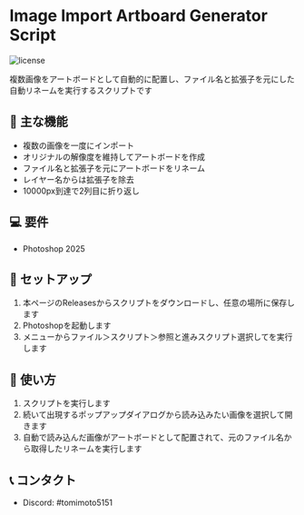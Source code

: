 # Image Import Artboard Generator Script

![license](https://img.shields.io/badge/license-MIT-brightgreen.svg)

複数画像をアートボードとして自動的に配置し、ファイル名と拡張子を元にした自動リネームを実行するスクリプトです

## 🚀 主な機能

* 複数の画像を一度にインポート
* オリジナルの解像度を維持してアートボードを作成
* ファイル名と拡張子を元にアートボードをリネーム
* レイヤー名からは拡張子を除去
* 10000px到達で2列目に折り返し

## 💻 要件

* Photoshop 2025

## 🔧 セットアップ

1. 本ページのReleasesからスクリプトをダウンロードし、任意の場所に保存します
2. Photoshopを起動します
3. メニューからファイル＞スクリプト＞参照と進みスクリプト選択してを実行します

## 📱 使い方

1. スクリプトを実行します
2. 続いて出現するポップアップダイアログから読み込みたい画像を選択して開きます
3. 自動で読み込んだ画像がアートボードとして配置されて、元のファイル名から取得したリネームを実行します

## 📞 コンタクト

* Discord: #tomimoto5151
